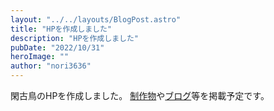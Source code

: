 ```yaml
---
layout: "../../layouts/BlogPost.astro"
title: "HPを作成しました"
description: "HPを作成しました"
pubDate: "2022/10/31"
heroImage: ""
author: "nori3636"
---
```


閑古鳥のHPを作成しました。 [制作物](../product)や[ブログ](../blog)等を掲載予定です。